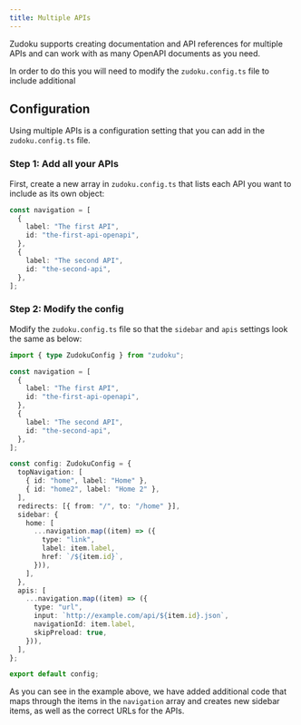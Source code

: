 ```yaml
---
title: Multiple APIs
---
```


Zudoku supports creating documentation and API references for multiple APIs and can work with as many OpenAPI documents as you need.

In order to do this you will need to modify the `zudoku.config.ts` file to include additional

## Configuration

Using multiple APIs is a configuration setting that you can add in the `zudoku.config.ts` file.

### Step 1: Add all your APIs

First, create a new array in `zudoku.config.ts` that lists each API you want to include as its own object:

```typescript
const navigation = [
  {
    label: "The first API",
    id: "the-first-api-openapi",
  },
  {
    label: "The second API",
    id: "the-second-api",
  },
];
```

### Step 2: Modify the config

Modify the `zudoku.config.ts` file so that the `sidebar` and `apis` settings look the same as below:

```typescript
import { type ZudokuConfig } from "zudoku";

const navigation = [
  {
    label: "The first API",
    id: "the-first-api-openapi",
  },
  {
    label: "The second API",
    id: "the-second-api",
  },
];

const config: ZudokuConfig = {
  topNavigation: [
    { id: "home", label: "Home" },
    { id: "home2", label: "Home 2" },
  ],
  redirects: [{ from: "/", to: "/home" }],
  sidebar: {
    home: [
      ...navigation.map((item) => ({
        type: "link",
        label: item.label,
        href: `/${item.id}`,
      })),
    ],
  },
  apis: [
    ...navigation.map((item) => ({
      type: "url",
      input: `http://example.com/api/${item.id}.json`,
      navigationId: item.label,
      skipPreload: true,
    })),
  ],
};

export default config;
```

As you can see in the example above, we have added additional code that maps through the items in the `navigation` array and creates new sidebar items, as well as the correct URLs for the APIs.
